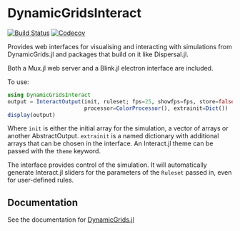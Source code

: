 # DynamicGridsInteract

[![Build
Status](https://travis-ci.com/rafaqz/DynamicGridsInteract.jl.svg?branch=master)](https://travis-ci.com/rafaqz/DynamicGridsInteract.jl)
[![Codecov](https://codecov.io/gh/rafaqz/DynamicGridsInteract.jl/branch/master/graph/badge.svg)](https://codecov.io/gh/rafaqz/DynamicGridsInteract.jl)

Provides web interfaces for visualising and interacting with simulations from 
DynamicGrids.jl and packages that build on it like Dispersal.jl. 

Both a Mux.jl web server and a Blink.jl electron interface are included.


To use:

```julia
using DynamicGridsInteract
output = InteractOutput(init, ruleset; fps=25, showfps=fps, store=false,
                        processor=ColorProcessor(), extrainit=Dict())
display(output)
```

Where `init` is either the initial array for the simulation, a vector of arrays
or another AbstractOutput. `extrainit` is a named dictionary with additional
arrays that can be chosen in the interface. An Interact.jl theme can be passed
with the `theme` keyword.

The interface provides control of the simulation. It will automatically generate 
Interact.jl sliders for the parameters of the `Ruleset` passed in, even for
user-defined rules.

## Documentation

See the documentation for [DynamicGrids.jl](https://rafaqz.github.io/DynamicGrids.jl/dev/)

